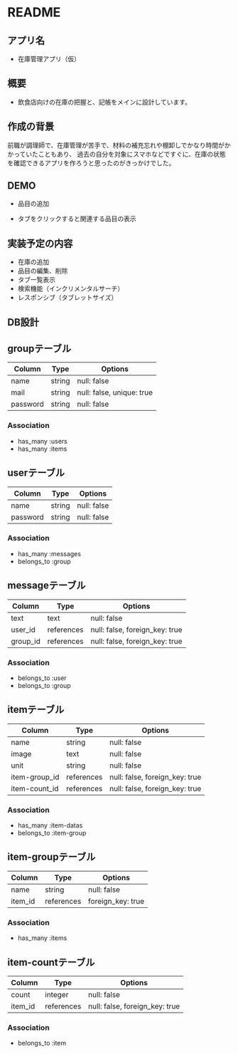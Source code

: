 # README

## アプリ名
- 在庫管理アプリ（仮）

## 概要
- 飲食店向けの在庫の把握と、記帳をメインに設計しています。

## 作成の背景
前職が調理師で、在庫管理が苦手で、材料の補充忘れや棚卸しでかなり時間がかかっていたこともあり、
過去の自分を対象にスマホなどですぐに、在庫の状態を確認できるアプリを作ろうと思ったのがきっかけでした。

## DEMO
- 品目の追加

- タブをクリックすると関連する品目の表示

## 実装予定の内容
- 在庫の追加
- 品目の編集、削除
- タブ一覧表示
- 検索機能（インクリメンタルサーチ）
- レスポンシブ（タブレットサイズ）

## DB設計

## groupテーブル
|Column|Type|Options|
|------|----|-------|
|name|string|null: false|
|mail|string|null: false, unique: true|
|password|string|null: false|

### Association
- has_many :users
- has_many :items

## userテーブル
|Column|Type|Options|
|------|----|-------|
|name|string|null: false|
|password|string|null: false|

### Association
- has_many :messages
- belongs_to :group

## messageテーブル
|Column|Type|Options|
|------|----|-------|
|text|text|null: false|
|user_id|references|null: false, foreign_key: true|
|group_id|references|null: false, foreign_key: true|

### Association
- belongs_to :user
- belongs_to :group

## itemテーブル
|Column|Type|Options|
|------|----|-------|
|name|string|null: false|
|image|text|null: false|
|unit|string|null: false|
|item-group_id|references|null: false, foreign_key: true|
|item-count_id|references|null: false, foreign_key: true|

### Association
- has_many :item-datas
- belongs_to :item-group

## item-groupテーブル
|Column|Type|Options|
|------|----|-------|
|name|string|null: false|
|item_id|references|foreign_key: true|

### Association
- has_many :items

## item-countテーブル
|Column|Type|Options|
|------|----|-------|
|count|integer|null: false|
|item_id|references|null: false, foreign_key: true|

### Association
- belongs_to :item
